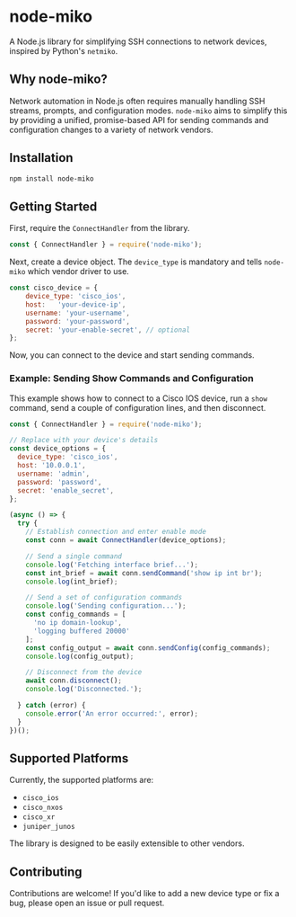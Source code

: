 # node-miko

A Node.js library for simplifying SSH connections to network devices, inspired by Python's `netmiko`.

## Why node-miko?

Network automation in Node.js often requires manually handling SSH streams, prompts, and configuration modes. `node-miko` aims to simplify this by providing a unified, promise-based API for sending commands and configuration changes to a variety of network vendors.

## Installation

```bash
npm install node-miko
```

## Getting Started

First, require the `ConnectHandler` from the library.

```js
const { ConnectHandler } = require('node-miko');
```

Next, create a device object. The `device_type` is mandatory and tells `node-miko` which vendor driver to use.

```js
const cisco_device = {
    device_type: 'cisco_ios',
    host:   'your-device-ip',
    username: 'your-username',
    password: 'your-password',
    secret: 'your-enable-secret', // optional
};
```

Now, you can connect to the device and start sending commands.

### Example: Sending Show Commands and Configuration

This example shows how to connect to a Cisco IOS device, run a `show` command, send a couple of configuration lines, and then disconnect.

```js
const { ConnectHandler } = require('node-miko');

// Replace with your device's details
const device_options = {
  device_type: 'cisco_ios',
  host: '10.0.0.1',
  username: 'admin',
  password: 'password',
  secret: 'enable_secret',
};

(async () => {
  try {
    // Establish connection and enter enable mode
    const conn = await ConnectHandler(device_options);

    // Send a single command
    console.log('Fetching interface brief...');
    const int_brief = await conn.sendCommand('show ip int br');
    console.log(int_brief);

    // Send a set of configuration commands
    console.log('Sending configuration...');
    const config_commands = [
      'no ip domain-lookup', 
      'logging buffered 20000'
    ];
    const config_output = await conn.sendConfig(config_commands);
    console.log(config_output);

    // Disconnect from the device
    await conn.disconnect();
    console.log('Disconnected.');

  } catch (error) {
    console.error('An error occurred:', error);
  }
})();
```

## Supported Platforms

Currently, the supported platforms are:
*   `cisco_ios`
*   `cisco_nxos`
*   `cisco_xr`
*   `juniper_junos`

The library is designed to be easily extensible to other vendors.

## Contributing

Contributions are welcome! If you'd like to add a new device type or fix a bug, please open an issue or pull request.